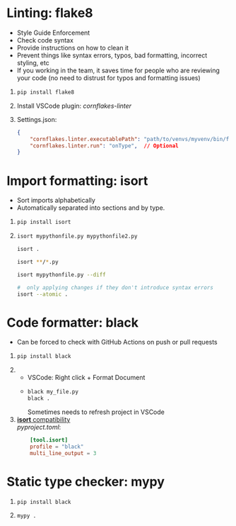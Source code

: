 # Linting: **flake8**
- Style Guide Enforcement
- Check code syntax
- Provide instructions on how to clean it
- Prevent things like syntax errors, typos, bad formatting, incorrect styling, etc
- If you working in the team, it saves time for people who are reviewing your code (no need to distrust for typos and formatting issues)


1.  
    ```sh
    pip install flake8
    ```

2. 
    Install VSCode plugin: *cornflakes-linter*

3. Settings.json:
    ```json
    {
        "cornflakes.linter.executablePath": "path/to/venvs/myvenv/bin/flake8",
        "cornflakes.linter.run": "onType",  // Optional
    }
    ```

# Import formatting: **isort**
- Sort imports alphabetically
- Automatically separated into sections and by type.

1. 
    ```sh
    pip install isort
    ```

2. 
    ```sh
    isort mypythonfile.py mypythonfile2.py
    
    isort .

    isort **/*.py

    isort mypythonfile.py --diff

    #  only applying changes if they don't introduce syntax errors
    isort --atomic .
    ```

# Code formatter: **black**
- Can be forced to check with GitHub Actions on push or pull requests
1. 
    ```sh
    pip install black
    ```
2. 
    - VSCode: Right click + Format Document  
    - 
        ```sh
        black my_file.py
        black .
        ```
        Sometimes needs to refresh project in VSCode
3. [**isort** compatibility](https://pycqa.github.io/isort/docs/configuration/black_compatibility/)  
    *pyproject.toml*:
    ```toml
        [tool.isort]
        profile = "black"
        multi_line_output = 3
    ```

# Static type checker: **mypy**
1. 
    ```sh
    pip install black
    ```
2.     
    ```sh
    mypy .
    ```

